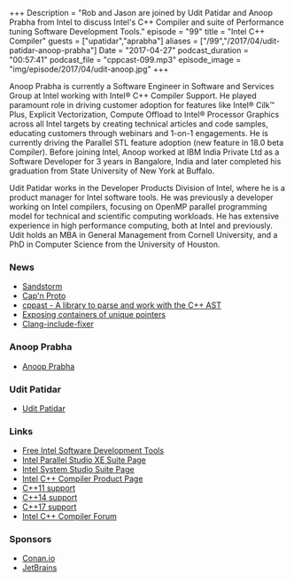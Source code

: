 +++
Description = "Rob and Jason are joined by Udit Patidar and Anoop Prabha from Intel to discuss Intel's C++ Compiler and suite of Performance tuning Software Development Tools."
episode = "99"
title = "Intel C++ Compiler"
guests = ["upatidar","aprabha"]
aliases = ["/99","/2017/04/udit-patidar-anoop-prabha"]
Date = "2017-04-27"
podcast_duration = "00:57:41"
podcast_file = "cppcast-099.mp3"
episode_image = "img/episode/2017/04/udit-anoop.jpg"
+++

Anoop Prabha is currently a Software Engineer in Software and Services Group at Intel working with Intel® C++ Compiler Support. He played paramount role in driving customer adoption for features like Intel® Cilk™ Plus, Explicit Vectorization, Compute Offload to Intel® Processor Graphics across all Intel targets by creating technical articles and code samples, educating customers through webinars and 1-on-1 engagements. He is currently driving the Parallel STL feature adoption (new feature in 18.0 beta Compiler). Before joining Intel, Anoop worked at IBM India Private Ltd as a Software Developer for 3 years in Bangalore, India and later completed his graduation from State University of New York at Buffalo.
 
Udit Patidar works in the Developer Products Division of Intel, where he is a product manager for Intel software tools. He was previously a developer working on Intel compilers, focusing on OpenMP parallel programming model for technical and scientific computing workloads. He has extensive experience in high performance computing, both at Intel and previously. Udit holds an MBA in General Management from Cornell University, and a PhD in Computer Science from the University of Houston.

### News ###

 - [Sandstorm](https://sandstorm.io/)
 - [Cap'n Proto](https://capnproto.org/)
 - [cppast - A library to parse and work with the C++ AST](http://foonathan.net/blog/2017/04/20/cppast.html)
 - [Exposing containers of unique pointers](https://jonasdevlieghere.com/containers-of-unique-pointers/)
 - [Clang-include-fixer](https://clang.llvm.org/extra/include-fixer.html)
 
### Anoop Prabha ###

 - [Anoop Prabha](https://www.linkedin.com/in/anoop-madhusoodhanan-prabha-8214a215/)

### Udit Patidar ###

 - [Udit Patidar](https://www.linkedin.com/in/uditpatidar/)

### Links ###

 - [Free Intel Software Development Tools](https://software.intel.com/en-us/qualify-for-free-software)
 - [Intel Parallel Studio XE Suite Page](https://software.intel.com/en-us/intel-parallel-studio-xe)
 - [Intel System Studio Suite Page](https://software.intel.com/en-us/system-studio/2017)
 - [Intel C++ Compiler Product Page](https://software.intel.com/en-us/c-compilers)
 - [C++11 support](https://software.intel.com/en-us/articles/c0x-features-supported-by-intel-c-compiler)
 - [C++14 support](https://software.intel.com/en-us/articles/c14-features-supported-by-intel-c-compiler)
 - [C++17 support](https://software.intel.com/en-us/articles/c17-features-supported-by-intel-c-compiler)
 - [Intel C++ Compiler Forum](https://software.intel.com/en-us/forums/intel-c-compiler)

### Sponsors ###

- [Conan.io](http://conan.io/)
- [JetBrains](https://www.jetbrains.com/cpp/?utm_source=cppcast&utm_medium=podcast&utm_content=cppcast-podcast&utm_campaign=cpp)
